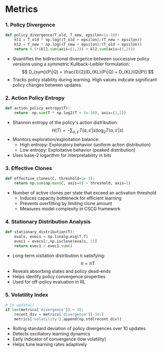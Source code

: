 # Metrics

### 1. **Policy Divergence**
```python
def policy_divergence(T_old, T_new, epsilon=1e-10):
    kl1 = T_old * np.log((T_old + epsilon)/(T_new + epsilon))
    kl2 = T_new * np.log((T_new + epsilon)/(T_old + epsilon))
    return 0.5*(kl1.sum(axis=(1,2)) + kl2.sum(axis=(1,2)))
```
- Quantifies the bidirectional divergence between successive policy versions using a symmetric Kullback-Leibler formulation:
  $$
  D_{sym}(P\|Q) = \frac{1}{2}[D_{KL}(P\|Q) + D_{KL}(Q\|P)]
  $$
- Tracks policy stability during learning. High values indicate significant policy changes between updates.

### 2. **Action Policy Entropy**
```python
def action_policy_entropy(T):
    return -np.sum(T * np.log2(T + 1e-10), axis=(1,2))
```
- Shannon entropy of the policy's action distribution:
  $$
  H(T) = -\sum_{a,s'} T(a,s'|s) \log_2 T(a,s'|s)
  $$
- Monitors exploration/exploitation balance:
  - High entropy: Exploratory behavior (uniform action distribution)
  - Low entropy: Exploitative behavior (peaked distribution)
- Uses base-2 logarithm for interpretability in bits

### 3. **Effective Clones**
```python
def effective_clones(C, threshold=1e-3):
    return np.sum(np.max(C, axis=0) > threshold, axis=1)
```
- Number of active clones per state that exceed an activation threshold
  - Induces capacity bottleneck for efficient learning
  - Prevents overfitting by limiting clone amount
  - Measures model complexity in CSCG framework

### 4. **Stationary Distribution Analysis**
```python
def stationary_distribution(T):
    evals, evecs = np.linalg.eig(T.T)
    evec1 = evecs[:,np.isclose(evals, 1)]
    return evec1 / evec1.sum()
```
- Long-term visitation distribution π satisfying:
  $$
  \pi = \pi T
  $$
- Reveals absorbing states and policy dead-ends
- Helps identify policy convergence properties
- Used for off-policy evaluation in RL

### 5. **Volatility Index**
```python
# In update()
if len(metrics['divergence']) > 10:
    recent_div = metrics['divergence'][-10:]
    metrics['volatility'].append(np.std(recent_div))
```
- Rolling standard deviation of policy divergences over 10 updates
- Detects oscillatory learning dynamics
- Early indicator of convergence (low volatility)
- Helps tune learning rates adaptively
